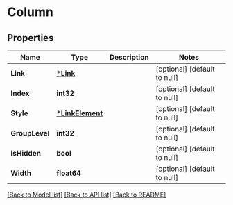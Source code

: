 # Column

## Properties
Name | Type | Description | Notes
------------ | ------------- | ------------- | -------------
**Link** | [***Link**](Link.md) |  | [optional] [default to null]
**Index** | **int32** |  | [optional] [default to null]
**Style** | [***LinkElement**](LinkElement.md) |  | [optional] [default to null]
**GroupLevel** | **int32** |  | [optional] [default to null]
**IsHidden** | **bool** |  | [optional] [default to null]
**Width** | **float64** |  | [optional] [default to null]

[[Back to Model list]](../README.md#documentation-for-models) [[Back to API list]](../README.md#documentation-for-api-endpoints) [[Back to README]](../README.md)


